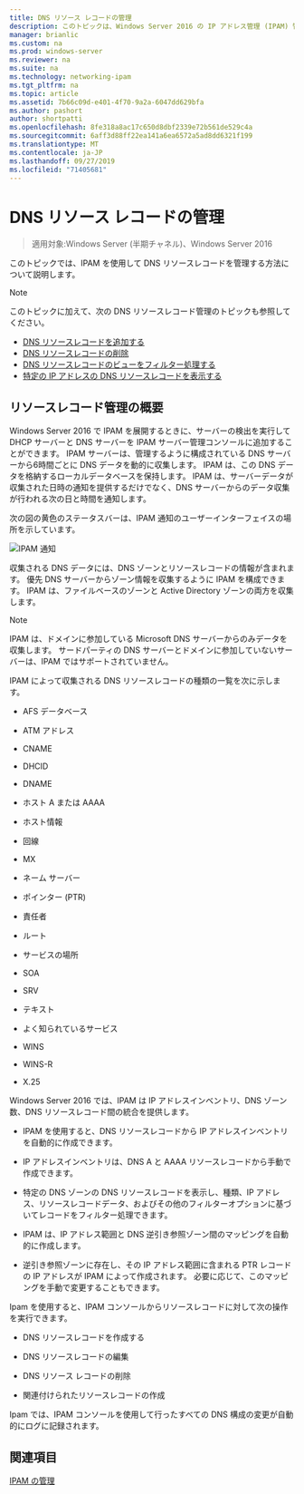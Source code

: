 ```yaml
---
title: DNS リソース レコードの管理
description: このトピックは、Windows Server 2016 の IP アドレス管理 (IPAM) 管理ガイドに含まれています。
manager: brianlic
ms.custom: na
ms.prod: windows-server
ms.reviewer: na
ms.suite: na
ms.technology: networking-ipam
ms.tgt_pltfrm: na
ms.topic: article
ms.assetid: 7b66c09d-e401-4f70-9a2a-6047dd629bfa
ms.author: pashort
author: shortpatti
ms.openlocfilehash: 8fe318a8ac17c650d8dbf2339e72b561de529c4a
ms.sourcegitcommit: 6aff3d88ff22ea141a6ea6572a5ad8dd6321f199
ms.translationtype: MT
ms.contentlocale: ja-JP
ms.lasthandoff: 09/27/2019
ms.locfileid: "71405681"
---
```

# <a name="dns-resource-record-management"></a>DNS リソース レコードの管理

>適用対象:Windows Server (半期チャネル)、Windows Server 2016

このトピックでは、IPAM を使用して DNS リソースレコードを管理する方法について説明します。  
  
> [!NOTE]  
> このトピックに加えて、次の DNS リソースレコード管理のトピックも参照してください。  
>   
> -   [DNS リソースレコードを追加する](../../technologies/ipam/Add-a-DNS-Resource-Record.md)  
> -   [DNS リソースレコードの削除](../../technologies/ipam/Delete-DNS-Resource-Records.md)  
> -   [DNS リソースレコードのビューをフィルター処理する](../../technologies/ipam/Filter-the-View-of-DNS-Resource-Records.md)  
> -   [特定の IP アドレスの DNS リソースレコードを表示する](../../technologies/ipam/View-DNS-Resource-Records-for-a-Specific-IP-Address.md)  
  
## <a name="resource-record-management-overview"></a>リソースレコード管理の概要  
Windows Server 2016 で IPAM を展開するときに、サーバーの検出を実行して DHCP サーバーと DNS サーバーを IPAM サーバー管理コンソールに追加することができます。 IPAM サーバーは、管理するように構成されている DNS サーバーから6時間ごとに DNS データを動的に収集します。 IPAM は、この DNS データを格納するローカルデータベースを保持します。 IPAM は、サーバーデータが収集された日時の通知を提供するだけでなく、DNS サーバーからのデータ収集が行われる次の日と時間を通知します。  
  
次の図の黄色のステータスバーは、IPAM 通知のユーザーインターフェイスの場所を示しています。  
  
![IPAM 通知](../../media/DNS-Resource-Record-Management/ipam_DataCollection_01.jpg)  
  
収集される DNS データには、DNS ゾーンとリソースレコードの情報が含まれます。 優先 DNS サーバーからゾーン情報を収集するように IPAM を構成できます。  IPAM は、ファイルベースのゾーンと Active Directory ゾーンの両方を収集します。  
  
> [!NOTE]  
> IPAM は、ドメインに参加している Microsoft DNS サーバーからのみデータを収集します。 サードパーティの DNS サーバーとドメインに参加していないサーバーは、IPAM ではサポートされていません。  
  
IPAM によって収集される DNS リソースレコードの種類の一覧を次に示します。  
  
-   AFS データベース  
  
-   ATM アドレス  
  
-   CNAME  
  
-   DHCID  
  
-   DNAME  
  
-   ホスト A または AAAA  
  
-   ホスト情報  
  
-   回線  
  
-   MX  
  
-   ネーム サーバー  
  
-   ポインター (PTR)  
  
-   責任者  
  
-   ルート  
  
-   サービスの場所  
  
-   SOA  
  
-   SRV  
  
-   テキスト  
  
-   よく知られているサービス  
  
-   WINS  
  
-   WINS-R  
  
-   X.25  
  
Windows Server 2016 では、IPAM は IP アドレスインベントリ、DNS ゾーン数、DNS リソースレコード間の統合を提供します。  
  
-   IPAM を使用すると、DNS リソースレコードから IP アドレスインベントリを自動的に作成できます。  
  
-   IP アドレスインベントリは、DNS A と AAAA リソースレコードから手動で作成できます。  
  
-   特定の DNS ゾーンの DNS リソースレコードを表示し、種類、IP アドレス、リソースレコードデータ、およびその他のフィルターオプションに基づいてレコードをフィルター処理できます。  
  
-   IPAM は、IP アドレス範囲と DNS 逆引き参照ゾーン間のマッピングを自動的に作成します。  
  
-   逆引き参照ゾーンに存在し、その IP アドレス範囲に含まれる PTR レコードの IP アドレスが IPAM によって作成されます。 必要に応じて、このマッピングを手動で変更することもできます。  
  
Ipam を使用すると、IPAM コンソールからリソースレコードに対して次の操作を実行できます。  
  
-   DNS リソースレコードを作成する  
  
-   DNS リソースレコードの編集  
  
-   DNS リソース レコードの削除  
  
-   関連付けられたリソースレコードの作成  
  
Ipam では、IPAM コンソールを使用して行ったすべての DNS 構成の変更が自動的にログに記録されます。  
  
## <a name="see-also"></a>関連項目  
[IPAM の管理](Manage-IPAM.md)  
  


